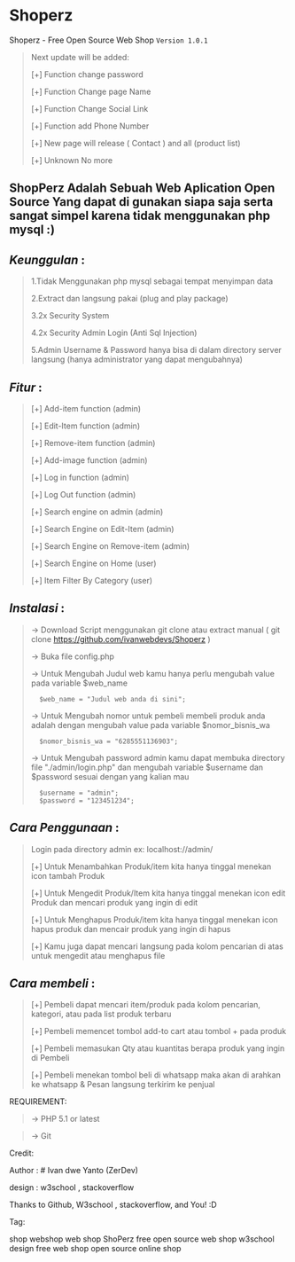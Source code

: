 # Shoperz
Shoperz - Free Open Source Web Shop
`Version 1.0.1`

>Next update will be added:
>
>[+] Function change password
>
>[+] Function Change page Name
>
>[+] Function Change Social Link
>
>[+] Function add Phone Number
>
>[+] New page will release ( Contact ) and all (product list)
>
>[+] Unknown No more



## ShopPerz Adalah Sebuah Web Aplication Open Source Yang dapat di gunakan siapa saja serta sangat simpel karena tidak menggunakan php mysql :)

## _*Keunggulan*_ : 
>1.Tidak Menggunakan php mysql sebagai tempat menyimpan data
>
>2.Extract dan langsung pakai (plug and play package)
>
>3.2x Security System
>
>4.2x Security Admin Login (Anti Sql Injection)
>
>5.Admin Username & Password hanya bisa di dalam directory server langsung (hanya administrator yang dapat mengubahnya)


## _*Fitur*_ : 
>[+] Add-item function (admin)
>
>[+] Edit-Item function (admin)
>
>[+] Remove-item function (admin)
>
>[+] Add-image function (admin)
>
>[+] Log in function (admin)
>
>[+] Log Out function (admin)
>
>[+] Search engine on admin (admin)
>
>[+] Search Engine on Edit-Item (admin)
>
>[+] Search Engine on Remove-item (admin)
>
>[+] Search Engine on Home (user)
>
>[+] Item Filter By Category (user)


## _*Instalasi*_ : 

>-> Download Script menggunakan git clone atau extract manual ( git clone https://github.com/ivanwebdevs/Shoperz )
>
>-> Buka file config.php
>
>-> Untuk Mengubah Judul web kamu hanya perlu mengubah value pada variable $web_name
>
>       $web_name = "Judul web anda di sini";
>    
>-> Untuk Mengubah nomor untuk pembeli membeli produk anda adalah dengan mengubah value pada variable $nomor_bisnis_wa
>
>       $nomor_bisnis_wa = "6285551136903";
>       
>-> Untuk Mengubah password admin kamu dapat membuka directory file "./admin/login.php" dan mengubah variable $username dan $password sesuai dengan yang kalian mau
>
>       $username = "admin";
>       $password = "123451234";
> 


## _*Cara Penggunaan*_ : 

>Login pada directory admin ex: localhost://admin/
>
>[+] Untuk Menambahkan Produk/item kita hanya tinggal menekan icon tambah Produk
>
>[+] Untuk Mengedit Produk/Item kita hanya tinggal menekan icon edit Produk dan mencari produk yang ingin di edit
>
>[+] Untuk Menghapus Produk/item kita hanya tinggal menekan icon hapus produk dan mencair produk yang ingin di hapus
>
>[+] Kamu juga dapat mencari langsung pada kolom pencarian di atas untuk mengedit atau menghapus file


## _*Cara membeli*_ : 

>[+] Pembeli dapat mencari item/produk pada kolom pencarian, kategori, atau pada list produk terbaru
>
>[+] Pembeli memencet tombol add-to cart atau tombol + pada produk 
>
>[+] Pembeli memasukan Qty atau kuantitas berapa produk yang ingin di Pembeli
>
>[+] Pembeli menekan tombol beli di whatsapp maka akan di arahkan ke whatsapp & Pesan langsung terkirim ke penjual








REQUIREMENT: 

>-> PHP 5.1 or latest

>-> Git 



Credit:

Author : # Ivan dwe Yanto (ZerDev)

design : w3school , stackoverflow

Thanks to  Github, W3school , stackoverflow, and You! :D




Tag:

shop webshop web shop ShoPerz free open source web shop w3school design free web shop open source online shop


